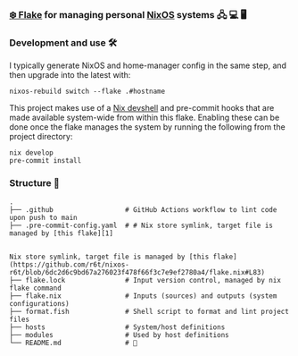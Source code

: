 ### [❄️ Flake](https://www.youtube.com/watch?v=JCeYq72Sko0) for managing personal [NixOS](https://nixos.org/) systems 🖧  💻 🖥️

### Development and use 🛠️
I typically generate NixOS and home-manager config in the same step, and then upgrade into the latest with:
```
nixos-rebuild switch --flake .#hostname
```

This project makes use of a [Nix devshell](https://github.com/numtide/devshell) and pre-commit hooks that are made available system-wide from within this flake. Enabling these can be done once the flake manages the system by running the following from the project directory:
```
nix develop
pre-commit install
```

### Structure 📁
```
.
├── .github                  # GitHub Actions workflow to lint code upon push to main
├── .pre-commit-config.yaml  # # Nix store symlink, target file is managed by [this flake][1]


Nix store symlink, target file is managed by [this flake](https://github.com/r6t/nixos-r6t/blob/6dc2d6c9bd67a276023f478f66f3c7e9ef2780a4/flake.nix#L83)
├── flake.lock               # Input version control, managed by nix flake command
├── flake.nix                # Inputs (sources) and outputs (system configurations)
├── format.fish              # Shell script to format and lint project files
├── hosts                    # System/host definitions
├── modules                  # Used by host definitions
└── README.md                # 👋
 ```
